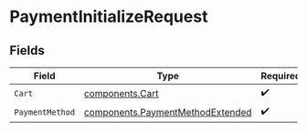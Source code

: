 # PaymentInitializeRequest


## Fields

| Field                                                                                | Type                                                                                 | Required                                                                             | Description                                                                          |
| ------------------------------------------------------------------------------------ | ------------------------------------------------------------------------------------ | ------------------------------------------------------------------------------------ | ------------------------------------------------------------------------------------ |
| `Cart`                                                                               | [components.Cart](../../models/components/cart.md)                                   | :heavy_check_mark:                                                                   | N/A                                                                                  |
| `PaymentMethod`                                                                      | [components.PaymentMethodExtended](../../models/components/paymentmethodextended.md) | :heavy_check_mark:                                                                   | N/A                                                                                  |